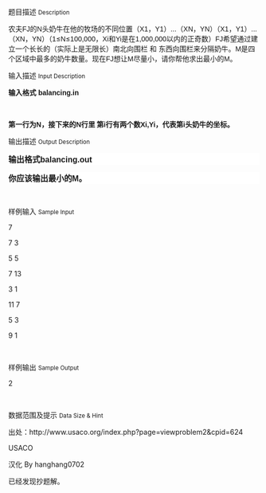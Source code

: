 <div class="panel panel-default">
<div class="area-title">
<span>
题目描述
<small>Description</small>
</span></div>
<div class="panel-body">

<p><span style="">农夫</span><span style="font-family: Helvetica, sans-serif;">FJ</span><span style="">的</span><span style="font-family: Helvetica, sans-serif;">N</span><span style="">头奶牛在他的牧场的不同位置（</span><span style="font-family: Helvetica, sans-serif;">X1</span><span style="">，</span><span style="font-family: Helvetica, sans-serif;">Y1</span><span style="">）</span><span style="font-family: Helvetica, sans-serif;">...</span><span style="">（</span><span style="font-family: Helvetica, sans-serif;">XN</span><span style="">，</span><span style="font-family: Helvetica, sans-serif;">YN</span><span style="">）（</span><span style="font-family: Helvetica, sans-serif;">X1</span><span style="">，</span><span style="font-family: Helvetica, sans-serif;">Y1</span><span style="">）</span><span style="font-family: Helvetica, sans-serif;">...</span><span style="">（</span><span style="font-family: Helvetica, sans-serif;">XN</span><span style="">，</span><span style="font-family: Helvetica, sans-serif;">YN</span><span style="">）（</span><span style="font-family: Helvetica, sans-serif;">1</span><span style="">≤</span><span style="font-family: Helvetica, sans-serif;">N</span><span style="">≤</span><span style="font-family: Helvetica, sans-serif;">100,000</span><span style="">，</span><span style="font-family: Helvetica, sans-serif;">Xi</span><span style="">和</span><span style="font-family: Helvetica, sans-serif;">Yi</span><span style="">是在</span><span style="font-family: Helvetica, sans-serif;">1,000,000</span><span style="">以内的正奇数）</span><span style="font-family: Helvetica, sans-serif;">FJ</span><span style="">希望通过建立一个长长的（实际上是无限长）南北向围栏</span> <span style="">和</span> <span style="">东西向围栏来分隔奶牛。</span><span style="font-family: Helvetica, sans-serif;">M</span><span style="">是四个区域中最多的奶牛数量。现在</span><span style="font-family: Helvetica, sans-serif;">FJ</span><span style="">想让</span><span style="font-family: Helvetica, sans-serif;">M</span><span style="">尽量小，请你帮他求出最小的</span><span style="font-family: Helvetica, sans-serif;">M</span><span style="">。</span></p>

</div>
</div>

<div class="panel panel-default">
<div class="area-title">
<span>
输入描述
<small>Input Description</small>
</span></div>
<div class="panel-body">
<p style=""><strong><span style="">输入格式</span></strong><strong><span style="font-family: Helvetica, sans-serif;"> balancing.in</span></strong></p><p style=""><strong><span style="font-family: Helvetica, sans-serif;"> </span></strong></p><p style=""><strong><span style="">第一行为</span></strong><strong><span style="font-family: Helvetica, sans-serif;">N</span></strong><strong><span style="">，接下来的</span></strong><strong><span style="font-family: Helvetica, sans-serif;">N</span></strong><strong><span style="">行里</span></strong><strong> </strong><strong><span style="">第</span></strong><strong><span style="font-family: Helvetica, sans-serif;">i</span></strong><strong><span style="">行有两个数</span></strong><strong><span style="font-family: Helvetica, sans-serif;">Xi,Yi</span></strong><strong><span style="">，代表第</span></strong><strong><span style="font-family: Helvetica, sans-serif;">i</span></strong><strong><span style="">头奶牛的坐标。</span></strong></p>

</div>
</div>
<div  class="panel panel-default">
<div class="area-title">
<span>
输出描述
<small>Output Description</small>
</span></div>
<div class="panel-body">

<p style="background: white"><strong><span style="font-size: 16px;font-family: 宋体">输出格式</span></strong><strong><span style="font-size: 16px;font-family: Helvetica, sans-serif">balancing.out</span></strong></p><p style="background: white"><strong><span style="font-size: 16px;font-family: 宋体">你应该输出最小的</span></strong><strong><span style="font-size: 16px;font-family: Helvetica, sans-serif">M</span></strong><strong><span style="font-size: 16px;font-family: 宋体">。</span></strong></p><p><br/></p>

</div>
</div>


<div class="panel panel-default">
<div class="area-title">
<span>
样例输入
<small>Sample Input</small>
</span></div>
<div class="panel-body">
<p>7</p><p>7 3</p><p>5 5</p><p>7 13</p><p>3 1</p><p>11 7</p><p>5 3</p><p>9 1</p><p><br></p>

</div>
</div>

<div class="panel panel-default">
<div class="area-title">
<span>
样例输出
<small>Sample Output</small>
</span></div>
<div class="panel-body">
<p>2</p><p><br></p>

</div>
</div>

<div class="panel panel-default">
<div class="area-title">
<span>
数据范围及提示
<small>Data Size & Hint</small>
</span></div>
<div class="panel-body">
<p>出处：http://www.usaco.org/index.php?page=viewproblem2&amp;cpid=624</p><p>USACO</p><p>汉化 By hanghang0702</p><p>已经发现<img src="/source/codevs/codevs-4869/img/aHR0cDovL3d3dy5qb3lvaS5jbi9wcm9ibGVtL2NvZGV2cy00ODY5L2h0dHA6Ly9jb2RldnMuY24vbWVkaWEvYmxvYl8yMDE2MDQyNDA5MTcyNl8zMzAucG5n.png" title="">抄题解。</p>
</div>
</div>